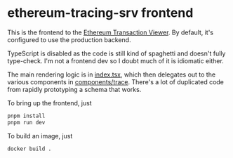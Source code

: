 # ethereum-tracing-srv frontend
This is the frontend to the [Ethereum Transaction Viewer](https://tx.eth.samczsun.com/). By default, it's configured
to use the production backend.

TypeScript is disabled as the code is still kind of spaghetti and doesn't fully type-check. I'm not a frontend dev
so I doubt much of it is idiomatic either.

The main rendering logic is in [index.tsx](pages/index.tsx), which then
delegates out to the various components in [components/trace](components/trace). There's
a lot of duplicated code from rapidly prototyping a schema that works.

To bring up the frontend, just
```bash
pnpm install
pnpm run dev
```

To build an image, just
```bash
docker build .
```